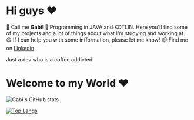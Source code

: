 <h1>Hi guys ♥</h1>

👯 Call me <b>Gabi</b>!
🌱 Programming in JAVA and KOTLIN. Here you'll find some of my projects and a lot of things about what I'm studying and working at.
😄 If I can help you with some infformation, please let me know!
📫 Find me on <a href= "https://www.linkedin.com/in/gabriela-da-costa-rodrigues-05688381/">Linkedin</a>

Just a dev who is a coffee addicted!

<h1>Welcome to my World ♥</h1>

![Gabi's GitHub stats](https://github-readme-stats.vercel.app/api?username=gabiircosta&count_private=true)

[![Top Langs](https://github-readme-stats.vercel.app/api/top-langs/?username=gabiircosta&layout=compact)](https://github.com/gabiircosta/github-readme-stats)
